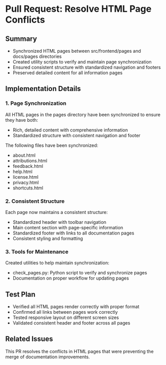 # Pull Request: Resolve HTML Page Conflicts

## Summary
- Synchronized HTML pages between src/frontend/pages and docs/pages directories
- Created utility scripts to verify and maintain page synchronization
- Ensured consistent structure with standardized navigation and footers
- Preserved detailed content for all information pages

## Implementation Details

### 1. Page Synchronization
All HTML pages in the pages directory have been synchronized to ensure they have both:
- Rich, detailed content with comprehensive information
- Standardized structure with consistent navigation and footer

The following files have been synchronized:
- about.html
- attributions.html
- feedback.html
- help.html
- license.html
- privacy.html
- shortcuts.html

### 2. Consistent Structure
Each page now maintains a consistent structure:
- Standardized header with toolbar navigation
- Main content section with page-specific information
- Standardized footer with links to all documentation pages
- Consistent styling and formatting

### 3. Tools for Maintenance
Created utilities to help maintain synchronization:
- check_pages.py: Python script to verify and synchronize pages
- Documentation on proper workflow for updating pages

## Test Plan
- Verified all HTML pages render correctly with proper format
- Confirmed all links between pages work correctly
- Tested responsive layout on different screen sizes
- Validated consistent header and footer across all pages

## Related Issues
This PR resolves the conflicts in HTML pages that were preventing the merge of documentation improvements.